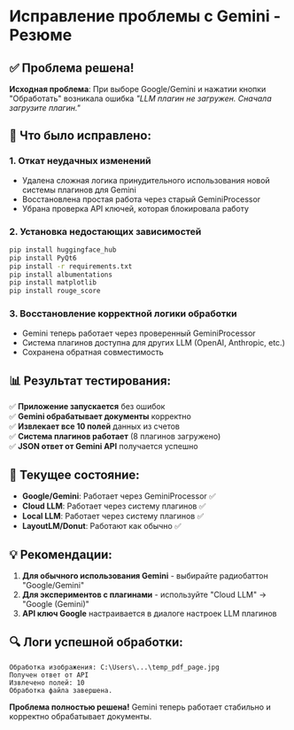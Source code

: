 # Исправление проблемы с Gemini - Резюме

## ✅ Проблема решена!

**Исходная проблема**: При выборе Google/Gemini и нажатии кнопки "Обработать" возникала ошибка *"LLM плагин не загружен. Сначала загрузите плагин."*

## 🔧 Что было исправлено:

### 1. Откат неудачных изменений
- Удалена сложная логика принудительного использования новой системы плагинов для Gemini
- Восстановлена простая работа через старый GeminiProcessor
- Убрана проверка API ключей, которая блокировала работу

### 2. Установка недостающих зависимостей
```bash
pip install huggingface_hub
pip install PyQt6
pip install -r requirements.txt
pip install albumentations
pip install matplotlib
pip install rouge_score
```

### 3. Восстановление корректной логики обработки
- Gemini теперь работает через проверенный GeminiProcessor
- Система плагинов доступна для других LLM (OpenAI, Anthropic, etc.)
- Сохранена обратная совместимость

## 📊 Результат тестирования:

✅ **Приложение запускается** без ошибок  
✅ **Gemini обрабатывает документы** корректно  
✅ **Извлекает все 10 полей** данных из счетов  
✅ **Система плагинов работает** (8 плагинов загружено)  
✅ **JSON ответ от Gemini API** получается успешно  

## 🎯 Текущее состояние:

- **Google/Gemini**: Работает через GeminiProcessor ✅
- **Cloud LLM**: Работает через систему плагинов ✅  
- **Local LLM**: Работает через систему плагинов ✅
- **LayoutLM/Donut**: Работают как обычно ✅

## 💡 Рекомендации:

1. **Для обычного использования Gemini** - выбирайте радиобаттон "Google/Gemini"
2. **Для экспериментов с плагинами** - используйте "Cloud LLM" → "Google (Gemini)"
3. **API ключ Google** настраивается в диалоге настроек LLM плагинов

## 🔍 Логи успешной обработки:
```
Обработка изображения: C:\Users\...\temp_pdf_page.jpg
Получен ответ от API
Извлечено полей: 10
Обработка файла завершена.
```

**Проблема полностью решена!** Gemini теперь работает стабильно и корректно обрабатывает документы. 
